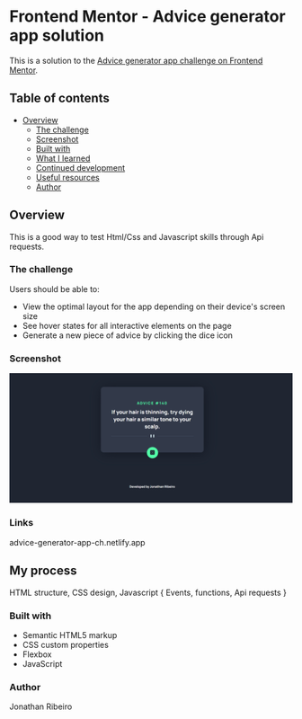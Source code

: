 # Frontend Mentor - Advice generator app solution

This is a solution to the [Advice generator app challenge on Frontend Mentor](https://www.frontendmentor.io/challenges/advice-generator-app-QdUG-13db).

## Table of contents

- [Overview](#overview)
  - [The challenge](#the-challenge)
  - [Screenshot](#screenshot)
  - [Built with](#built-with)
  - [What I learned](#what-i-learned)
  - [Continued development](#continued-development)
  - [Useful resources](#useful-resources)
  - [Author](#author)


## Overview

This is a good way to test Html/Css and Javascript skills through Api requests.

### The challenge

Users should be able to:

- View the optimal layout for the app depending on their device's screen size
- See hover states for all interactive elements on the page
- Generate a new piece of advice by clicking the dice icon

### Screenshot

![](./images/screenshot.jpg)


### Links
advice-generator-app-ch.netlify.app

## My process
HTML structure,
CSS design,
Javascript {
  Events,
  functions,
  Api requests
}
### Built with

- Semantic HTML5 markup
- CSS custom properties
- Flexbox
- JavaScript

### Author
  Jonathan Ribeiro